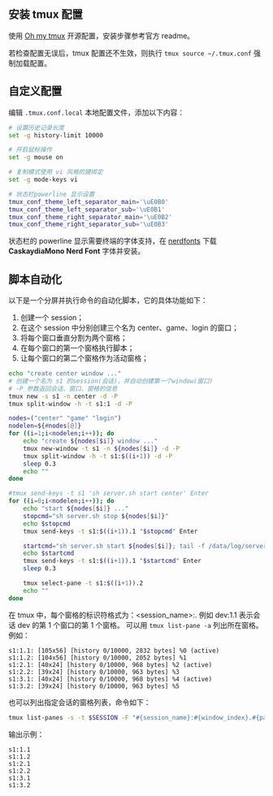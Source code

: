 ## 安装 tmux 配置

使用 [Oh my tmux](https://github.com/gpakosz/.tmux) 开源配置，安装步骤参考官方 readme。

若检查配置无误后，tmux 配置还不生效，则执行 `tmux source ~/.tmux.conf` 强制加载配置。

## 自定义配置

编辑 `.tmux.conf.local` 本地配置文件，添加以下内容：

```bash
# 设置历史记录长度
set -g history-limit 10000

# 开启鼠标操作
set -g mouse on

# 复制模式使用 vi 风格的键绑定
set -g mode-keys vi

# 状态栏powerline 显示设置
tmux_conf_theme_left_separator_main='\uE0B0'
tmux_conf_theme_left_separator_sub='\uE0B1'
tmux_conf_theme_right_separator_main='\uE0B2'
tmux_conf_theme_right_separator_sub='\uE0B3'
```

状态栏的 powerline 显示需要终端的字体支持，在 [nerdfonts](https://www.nerdfonts.com/font-downloads) 下载 **CaskaydiaMono Nerd Font** 字体并安装。

## 脚本自动化

以下是一个分屏并执行命令的自动化脚本，它的具体功能如下：

1. 创建一个 session；
2. 在这个 session 中分别创建三个名为 center、game、login 的窗口；
3. 将每个窗口垂直分割为两个窗格；
4. 在每个窗口的第一个窗格执行脚本；
5. 让每个窗口的第二个窗格作为活动窗格；

```bash
echo "create center window ..."
# 创建一个名为 s1 的session(会话)，并自动创建第一个window(窗口)
# -P 参数返回会话、窗口、窗格的信息
tmux new -s s1 -n center -d -P
tmux split-window -h -t s1:1 -d -P

nodes=("center" "game" "login")
nodelen=${#nodes[@]}
for ((i=1;i<nodelen;i++)); do
    echo "create ${nodes[$i]} window ..."
    tmux new-window -t s1 -n ${nodes[$i]} -d -P
    tmux split-window -h -t s1:$((i+1)) -d -P
    sleep 0.3
    echo ""
done

#tmux send-keys -t s1 'sh server.sh start center' Enter
for ((i=0;i<nodelen;i++)); do
    echo "start ${nodes[$i]} ..."
    stopcmd="sh server.sh stop ${nodes[$i]}"
    echo $stopcmd
    tmux send-keys -t s1:$((i+1)).1 "$stopcmd" Enter

    startcmd="sh server.sh start ${nodes[$i]}; tail -f /data/log/server_${nodes[$i]}/skynet-$(date +"%Y-%m-%d").log"
    echo $startcmd
    tmux send-keys -t s1:$((i+1)).1 "$startcmd" Enter
    sleep 0.3

    tmux select-pane -t s1:$((i+1)).2
    echo ""
done
```

在 tmux 中，每个窗格的标识符格式为：<session_name>:<window>.<pane> 例如 dev:1.1 表示会话 dev 的第 1 个窗口的第 1 个窗格。
可以用 `tmux list-pane -a` 列出所在窗格。例如：

```
s1:1.1: [105x56] [history 0/10000, 2832 bytes] %0 (active)
s1:1.2: [104x56] [history 0/10000, 2052 bytes] %1
s1:2.1: [40x24] [history 0/10000, 968 bytes] %2 (active)
s1:2.2: [39x24] [history 0/10000, 963 bytes] %3
s1:3.1: [40x24] [history 0/10000, 968 bytes] %4 (active)
s1:3.2: [39x24] [history 0/10000, 963 bytes] %5
```

也可以列出指定会话的窗格列表，命令如下：

```bash
tmux list-panes -s -t $SESSION -F "#{session_name}:#{window_index}.#{pane_index}"
```

输出示例：

```
s1:1.1
s1:1.2
s1:2.1
s1:2.2
s1:3.1
s1:3.2
```

